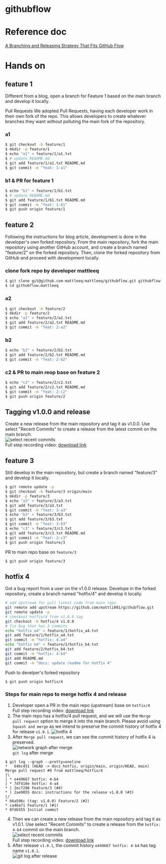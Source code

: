 # githubflow

# Reference doc
[A Branching and Releasing Strategy That Fits GitHub Flow](https://hackernoon.com/a-branching-and-releasing-strategy-that-fits-github-flow-be1b6c48eca2)

# Hands on
## feature 1
Different from a blog, open a branch for Feature 1 based on the main branch and develop it locally.

>>
Pull Requests
We adopted Pull Requests, having each developer work in their own fork of the repo. This allows developers to create whatever branches they want without polluting the main fork of the repository.
### a1
```bash
$ git checkout -b feature/1
$ mkdir -p feature/1
$ echo "a1" > feature/1/a1.txt
$ # update README.md
$ git add feature/1/a1.txt README.md
$ git commit -m "feat: 1-a1"
```
### b1 & PR for feature 1
```bash
$ echo "b1" > feature/1/b1.txt
$ # update README.md
$ git add feature/1/b1.txt README.md
$ git commit -m "feat: 1-b1"
$ git push origin feature/1
```

## feature 2
Following the instructions for blog article, development is done in the developer's own forked repository.
From the main repository, fork the main repository using another GitHub account, and create a branch named "feature/2" on the forked repository. Then, clone the forked repository from GitHub and proceed with development locally.

### clone fork repo by developer mattleeq
```bash
$ git clone git@github.com-mattleeq:mattleeq/githubflow.git githubflow.mattleeq
$ cd githubflow.mattleeq
```

### a2
```bash
$ git checkout -b feature/2
$ mkdir -p feature/2
$ echo "a2" > feature/2/a2.txt
$ git add feature/2/a2.txt README.md
$ git commit -m "feat: 2-a2"
```

### b2
```bash
$ echo "b2" > feature/2/b2.txt
$ git add feature/2/b2.txt README.md
$ git commit -m "feat: 2-b2"
```

### c2 & PR to main reop base on feature 2
```bash
$ echo "c2" > feature/2/c2.txt
$ git add feature/2/c2.txt README.md
$ git commit -m "feat: 2-c2"
$ git push origin feature/2
```

## Tagging v1.0.0 and release
Create a new release from the main repository and tag it as v1.0.0. Use select "Recent Commits" to create a release from the latest commit on the main branch.  
![select recent commits](./images/select-recent-commits.png)  
Full step recording video: [download link](./images/release-v1.0.0.mp4)


## feature 3
Still develop in the main repository, but create a branch named "feature/3" and develop it locally.
```bash
$ git remote update -p
$ git checkout -b feature/3 origin/main
$ mkdir -p feature/3
$ echo "a3" > feature/3/a3.txt
$ git add feature/3/a3.txt
$ git commit -m "feat: 3-a3"
$ echo "b3" > feature/3/b3.txt
$ git add feature/3/b3.txt
$ git commit -m "feat: 3-b3"
$ echo "c3" > feature/3/c3.txt
$ git add feature/3/c3.txt README.md
$ git commit -m "feat: 3-c3"
$ git push origin feature/3
```

PR to main repo base on `feature/3`
```bash
$ git push origin feature/3
```

## hotfix 4
Got a bug report from a user on the v1.0.0 release. Develope in the forked repository, create a branch named "hotfix/4" and develop it locally.
```bash
# add upstream for pull latest code from main repo
git remote add upstream https://github.com/mattli001/githubflow.git
git remote update -p
# checkout hotfix/4 from v1.0.0 tag
git checkout -b hotfix/4 v1.0.0
# fix bug that has 3 commits
echo "hotfix a4" > feature/1/hotfix_a4.txt
git add feature/1/hotfix_a4.txt
git commit -m "hotfix: 4-a4"
echo "hotfix b4" > feature/2/hotfix_b4.txt
git add feature/2/hotfix_b4.txt
git commit -m "hotfix: 4-b4"
git add README.md
git commit -m "docs: update readme for hotfix 4"
```

Push to develper's forked repository
```bash
$ git push origin hotfix/4
```

### Steps for main repo to merge hotfix 4 and release
1. Developer open a PR in the main repo (upstream) base on `hotfix/4`  
Full step recording video: [download link](./images/4.1.open_hotfix4_PR.mp4)
2. The main repo has a hotfix/4 pull request, and we will use the `Merge pull request` option to merge it into the main branch. Please avoid using `Squash and merge` as we intend to preserve the commit history of hotfix 4 for release `v1.0.1`.
![hotfix 4](./images/4.2.PR_hotfix4_status.png)
3. After `Merge pull request`, we can see the commit history of hotfix 4 is preserved.  
![network graph after merge](./images/4.3.1.network_graph_after_merge_hotfix_pr.png)  
`git log` after merge  
```
$ git log --graph --pretty=oneline
*   64bc451 (HEAD -> docs_hotfix, origin/main, origin/HEAD, main) Merge pull request #9 from mattleeq/hotfix/4
|\
| * e449667 hotfix: 4-b4
| * 7df410e hotfix: 4-a4
* | 2ec7286 Feature/3 (#4)
* | 2ae9055 docs: instructions for the release v1.0.0 (#3)
|/
* b6a596c (tag: v1.0.0) Feature/2 (#2)
* ca46a71 Feature/1 (#1)
* 8fdb555 Initial commit
```
4. Then we can create a new release from the main repository and tag it as v1.0.1. Use select "Recent Commits" to create a release from the `hotfix: 4-b4` commit on the main branch.  
![select recent commits](./images/4.4.1.select-recent-commits.png)  
Full step recording video: [download link](./images/4.4.2.release_v1.0.1.mp4)  
1. After release `v1.0.1`, the commit history `e449667 hotfix: 4-b4` has tag name `v1.0.1`.  
![git log after release](./images/5.git_log_after_tag_release.png)
